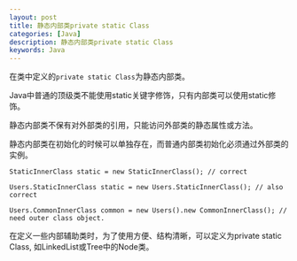 ```yaml
---
layout: post
title: 静态内部类private static Class
categories: [Java]
description: 静态内部类private static Class
keywords: Java
---
```

在类中定义的`private static Class`为静态内部类。

Java中普通的顶级类不能使用static关键字修饰，只有内部类可以使用static修饰。

静态内部类不保有对外部类的引用，只能访问外部类的静态属性或方法。

静态内部类在初始化的时候可以单独存在，而普通内部类初始化必须通过外部类的实例。
```
StaticInnerClass static = new StaticInnerClass(); // correct

Users.StaticInnerClass static = new Users.StaticInnerClass(); // also correct

Users.CommonInnerClass common = new Users().new CommonInnerClass(); // need outer class object.
```

在定义一些内部辅助类时，为了使用方便、结构清晰，可以定义为private static Class, 如LinkedList或Tree中的Node类。
